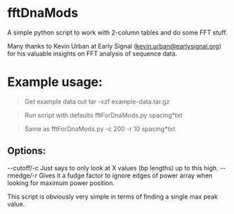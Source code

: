 # fftDnaMods
A simple python script to work with 2-column tables and do some FFT stuff.


Many thanks to Kevin Urban at Early Signal (kevin.urban@earlysignal.org) for his valuable insights on FFT analysis of sequence data.  



# Example usage:

>Get example data out
tar -xzf example-data.tar.gz

>Run script with defaults
fftForDnaMods.py spacing*txt

>Same as
fftForDnaMods.py -c 200 -r 10 spacing*txt


## Options:
--cutoff/-c  Just says to only look at X values (bp lengths) up to this high.
--rmedge/-r  Gives it a fudge factor to ignore edges of power array when looking for maximum power position.


This script is obviously very simple in terms of finding a single max peak value.

